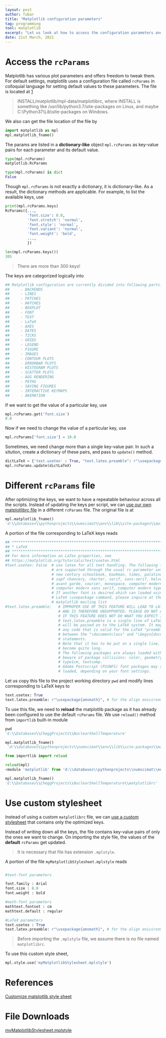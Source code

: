 ```yaml
---
layout: post
author: fubar
title: "Matplotlib configuration parameters"
tag: programming
tool: matplotlib
excerpt: "Let us look at how to access the configuration parameters and update them for customizing matplotlib plots."
date: 21st March, 2021
---
```


# Access the `rcParams`

Matplotlib has various plot parameters and offers freedom to tweak them. For default settings, matplotlib uses a configuration file called `rcParams` in colloquial language for setting default values to these parameters. The file is located at [1][1]

> INSTALL/matplotlib/mpl-data/matplotlibrc, where INSTALL is something like /usr/lib/python3.7/site-packages on Linux, and maybe C:\Python37\Lib\site-packages on Windows.

We also can get the file location of the file by

```python
import matplotlib as mpl
mpl.matplotlib_fname()
```

[1]:https://matplotlib.org/stable/tutorials/introductory/customizing.html#the-matplotlibrc-file

The params are listed in a **dictionary-like** object `mpl.rcParams` as key-value pairs for each parameter and its default value.

```python
type(mpl.rcParams)
matplotlib.RcParams

type(mpl.rcParams) is dict
False
```
Though `mpl.rcParams` is not exactly a dictionary, it is dictionary-like. As a result, the dictionary methods are applicable. For example, to list the available keys, use

```python
print(mpl.rcParams.keys)
RcParams({...,
          'font.size': 8.0,
          'font.stretch': 'normal',
          'font.style': 'normal',
          'font.variant': 'normal',
          'font.weight': 'bold',
          ...,
          })

len(mpl.rcParams.keys())
305
```
>There are more than 300 keys!

The keys are categorized logically into

```python
## Matplotlib configuration are currently divided into following parts:
##     - BACKENDS
##     - LINES
##     - PATCHES
##     - HATCHES
##     - BOXPLOT
##     - FONT
##     - TEXT
##     - LaTeX
##     - AXES
##     - DATES
##     - TICKS
##     - GRIDS
##     - LEGEND
##     - FIGURE
##     - IMAGES
##     - CONTOUR PLOTS
##     - ERRORBAR PLOTS
##     - HISTOGRAM PLOTS
##     - SCATTER PLOTS
##     - AGG RENDERING
##     - PATHS
##     - SAVING FIGURES
##     - INTERACTIVE KEYMAPS
##     - ANIMATION
```

If we want to get the value of a particular key, use

```python
mpl.rcParams.get('font.size')
8.0
```

Now if we need to change the value of a particular key, use

```python
mpl.rcParams['font.size'] = 10.0
```
Sometimes, we need change more than a single key-value pair. In such a sitution, create a dictionary of these pairs, and pass to  `update()` method.

```python
dictLaTeX = {'text.usetex' : True, "text.latex.preamble": r"\usepackage{amsmath}" }
mpl.rcParams.update(dictLaTeX)
```

# Different `rcParams` file

After optimizing the keys, we want to have a repeatable behaviour across all the scripts. Instead of updating the keys per script, we can [use our own matplotlibrc file][2] in a different `rcParams` file. The original file is at

[2]: https://matplotlib.org/stable/tutorials/introductory/customizing.html#defining-your-own-style`

```python
mpl.matplotlib_fname()
'd:\\databases\\pythonprojects\\numscimat\\env\\lib\\site-packages\\matplotlib\\mpl-data\\matplotlibrc'
```

A portion of the file corresponding to LaTeX keys reads

```python
## ***************************************************************************
## * LaTeX                                                                   *
## ***************************************************************************
## For more information on LaTex properties, see
## https://matplotlib.org/tutorials/text/usetex.html
#text.usetex: False  # use latex for all text handling. The following fonts
                     # are supported through the usual rc parameter settings:
                     # new century schoolbook, bookman, times, palatino,
                     # zapf chancery, charter, serif, sans-serif, helvetica,
                     # avant garde, courier, monospace, computer modern roman,
                     # computer modern sans serif, computer modern typewriter
                     # If another font is desired which can loaded using the
                     # LaTeX \usepackage command, please inquire at the
                     # matplotlib mailing list
#text.latex.preamble:   # IMPROPER USE OF THIS FEATURE WILL LEAD TO LATEX FAILURES
                        # AND IS THEREFORE UNSUPPORTED. PLEASE DO NOT ASK FOR HELP
                        # IF THIS FEATURE DOES NOT DO WHAT YOU EXPECT IT TO.
                        # text.latex.preamble is a single line of LaTeX code that
                        # will be passed on to the LaTeX system. It may contain
                        # any code that is valid for the LaTeX "preamble", i.e.
                        # between the "\documentclass" and "\begin{document}"
                        # statements.
                        # Note that it has to be put on a single line, which may
                        # become quite long.
                        # The following packages are always loaded with usetex, so
                        # beware of package collisions: color, geometry, graphicx,
                        # type1cm, textcomp.
                        # Adobe Postscript (PSSNFS) font packages may also be
                        # loaded, depending on your font settings.
```

Let us copy this file to the project working directory `pwd` and modify lines corresponding to LaTeX keys to

```python
text.usetex: True
text.latex.preamble: r"\usepackage{amsmath}", # for the align enivironment
```

To use this file, we need to **reload** the matplotlib package as it has already been configured to use the default `rcParams` file. We use `reload()` method from `importlib` built-in module

```python
pwd
'E:\\Databases\\CheggProjects\\NuclearShellTemperature'

mpl.matplotlib_fname()
 'd:\\databases\\pythonprojects\\numscimat\\env\\lib\\site-packages\\matplotlib\\mpl-data\\matplotlibrc'

from importlib import reload

reload(mpl)
<module 'matplotlib' from 'd:\\databases\\pythonprojects\\numscimat\\env\\lib\\site-packages\\matplotlib\\__init__.py'>

mpl.matplotlib_fname()
'E:\\Databases\\CheggProjects\\NuclearShellTemperature\\matplotlibrc'
```

# Use custom stylesheet

Instead of using a custom `matplotlibrc` file, we can [use a custom stylesheet][3] that contains only the optimized keys.

Instead of writing down all the keys, the file contains key-value pairs of only the ones we want to change. On importing the style file, the values of the **default** `rcParams` get updated.

[3]: https://matplotlib.org/stable/tutorials/introductory/customizing.html#defining-your-own-style

>It is necessary that file has extension `.mplstyle`.

A portion of the file `myMatplotlibStylesheet.mplstyle` reads
```python

#text-font parameters

font.family : Arial
font.size : 8.0
font.weight : bold

#math-font parameters
mathtext.fontset : cm
mathtext.default : regular

#LaTeX parameters
text.usetex : True
text.latex.preamble: r"\usepackage{amsmath}", # for the align enivironment
```

>Before importing the `.mplstyle` file, we assume there is no file named `matplotlibrc`.

To use this custom style sheet,

```python
mpl.style.use('myMatplotlibStylesheet.mplstyle')
```


# References

[Customize matplotlib style sheet](https://matplotlib.org/stable/tutorials/introductory/customizing.html)

# File Downloads

[myMatplotlibStylesheet.mplstyle](/assets/documents/Matplotlib/myMatplotlibStylesheet.mplstyle)

